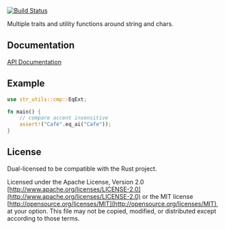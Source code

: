 [![Build Status](https://travis-ci.org/danylaporte/str_utils.svg?branch=master)](https://travis-ci.org/danylaporte/str_utils)

Multiple traits and utility functions around string and chars.

## Documentation
[API Documentation](https://danylaporte.github.io/str_utils/str_utils)

## Example

```rust
use str_utils::cmp::EqExt;

fn main() {
    // compare accent insensitive
    assert!("Café".eq_ai("Cafe"));
}
```

## License

Dual-licensed to be compatible with the Rust project.

Licensed under the Apache License, Version 2.0
[http://www.apache.org/licenses/LICENSE-2.0](http://www.apache.org/licenses/LICENSE-2.0) or the MIT license
[http://opensource.org/licenses/MIT](http://opensource.org/licenses/MIT), at your
option. This file may not be copied, modified, or distributed
except according to those terms.